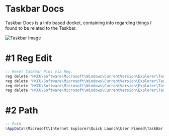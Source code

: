 # Taskbar Docs
Taskbar Docs is a info based docket, containing info regarding things I found to be related to the Taskbar.

![Taskbar Image](https://github.com/user-attachments/assets/cc63608d-628f-490f-9a4e-3ebd11c292ba)

# #1 Reg Edit
```bat
:: Reset Taskbar Pins via Reg.
reg delete "HKCU\Software\Microsoft\Windows\CurrentVersion\Explorer\Taskband" /v "Favorites" /t REG_DWORD /d "0" /f 
reg delete "HKCU\Software\Microsoft\Windows\CurrentVersion\Explorer\Taskband" /v "FavoritesChanges" /t REG_DWORD /d "0" /f 
reg delete "HKCU\Software\Microsoft\Windows\CurrentVersion\Explorer\Taskband" /v "FavoritesResolve" /t REG_DWORD /d "0" /f 
reg delete "HKCU\Software\Microsoft\Windows\CurrentVersion\Explorer\Taskband" /v "FavoritesVersion" /t REG_DWORD /d "0" /f 
```

# #2 Path
```bat
:: Path.
%AppData%\Microsoft\Internet Explorer\Quick Launch\User Pinned\TaskBar
```
